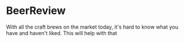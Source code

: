 # BeerReview
With all the craft brews on the market today, it's hard to know what you have and haven't liked. This will help with that
